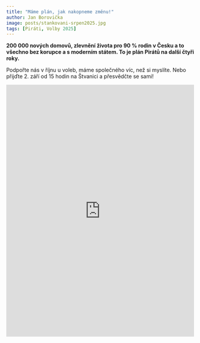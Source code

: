 ```yaml
---
title: "Máme plán, jak nakopneme změnu!"
author: Jan Borovička
image: posts/stankovani-srpen2025.jpg
tags: [Piráti, Volby 2025]
---
```


**200 000 nových domovů, zlevnění života pro 90 % rodin v Česku a to všechno bez korupce a s moderním státem. To je plán Pirátů na další čtyři roky.**

Podpořte nás v říjnu u voleb, máme společného víc, než si myslíte. Nebo přijďte 2. září od 15 hodin na Štvanici a přesvědčte se sami!

<iframe src="https://www.facebook.com/plugins/post.php?href=https%3A%2F%2Fwww.facebook.com%2Fpiratipraha8%2Fposts%2Fpfbid0rSAqEYrrnkBjLCzLGoPxYqv7LHEr5BfQ4R1byW7DDCBuiof1MLPD4Nw75jf8zopMl&show_text=true&width=500" width="500" height="671" style="border:none;overflow:hidden" scrolling="no" frameborder="0" allowfullscreen="true" allow="autoplay; clipboard-write; encrypted-media; picture-in-picture; web-share"></iframe>